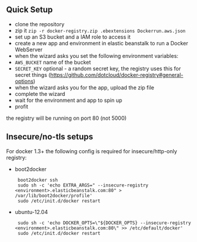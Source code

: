 ## Quick Setup

 * clone the repository
 * zip it ```zip -r docker-registry.zip .ebextensions Dockerrun.aws.json```
 * set up an S3 bucket and a IAM role to access it
 * create a new app and environment in elastic beanstalk to run a Docker WebServer
 * when the wizard asks you set the following environment variables:
  * ```AWS_BUCKET``` name of the bucket
  * ```SECRET_KEY``` optional - a random secret key, the registry uses this for secret things (https://github.com/dotcloud/docker-registry#general-options)
 * when the wizard asks you for the app, upload the zip file
 * complete the wizard
 * wait for the environment and app to spin up
 * profit

the registry will be running on port 80 (not 5000)

## Insecure/no-tls setups
For docker 1.3+ the following config is required for insecure/http-only registry:

 * boot2docker

        boot2docker ssh
        sudo sh -c 'echo EXTRA_ARGS=" --insecure-registry <environment>.elasticbeanstalk.com:80" > /var/lib/boot2docker/profile'
        sudo /etc/init.d/docker restart

 * ubuntu-12.04

        sudo sh -c 'echo DOCKER_OPTS=\"${DOCKER_OPTS} --insecure-registry <environment>.elasticbeanstalk.com:80\" >> /etc/default/docker'
        sudo /etc/init.d/docker restart

